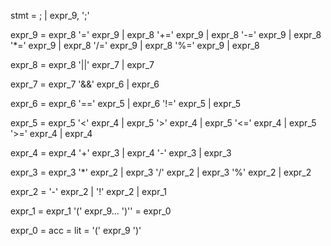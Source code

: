 stmt
	=	;
	|	expr_9, ';'

expr_9
	=	expr_8 '=' expr_9
	|	expr_8 '+=' expr_9
	|	expr_8 '-=' expr_9
	|	expr_8 '*=' expr_9
	|	expr_8 '/=' expr_9
	|	expr_8 '%=' expr_9
	|	expr_8

expr_8
	=	expr_8 '||' expr_7
	|	expr_7

expr_7
	=	expr_7 '&&' expr_6
	|	expr_6

expr_6
	=	expr_6 '==' expr_5
	|	expr_6 '!=' expr_5
	|	expr_5

expr_5
	=	expr_5 '<' expr_4
	|	expr_5 '>' expr_4
	|	expr_5 '<=' expr_4
	|	expr_5 '>=' expr_4
	|	expr_4

expr_4
	=	expr_4 '+' expr_3
	|	expr_4 '-' expr_3
	|	expr_3

expr_3
	=	expr_3 '*' expr_2
	|	expr_3 '/' expr_2
	|	expr_3 '%' expr_2
	|	expr_2

expr_2
	=	'-' expr_2
	|	'!' expr_2
	|	expr_1

expr_1
	=	expr_1 '(' expr_9... ')''
	=	expr_0

expr_0
	=	acc
	=	lit
	=	'(' expr_9 ')'